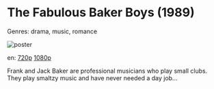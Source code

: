 # The Fabulous Baker Boys (1989)

Genres: drama, music, romance

![poster](http://image.tmdb.org/t/p/w500/6VHmsgpQNOjkC7p40HOjsFnAW0v.jpg)

en:
  [720p](magnet:?xt=urn:btih:18B35C06D035145939061B6D0D1763BF3532C211&tr=udp://glotorrents.pw:6969/announce&tr=udp://tracker.opentrackr.org:1337/announce&tr=udp://torrent.gresille.org:80/announce&tr=udp://tracker.openbittorrent.com:80&tr=udp://tracker.coppersurfer.tk:6969&tr=udp://tracker.leechers-paradise.org:6969&tr=udp://p4p.arenabg.ch:1337&tr=udp://tracker.internetwarriors.net:1337)
  [1080p](magnet:?xt=urn:btih:22D730327D504A9875F90C9587E019558DC64E3D&tr=udp://glotorrents.pw:6969/announce&tr=udp://tracker.opentrackr.org:1337/announce&tr=udp://torrent.gresille.org:80/announce&tr=udp://tracker.openbittorrent.com:80&tr=udp://tracker.coppersurfer.tk:6969&tr=udp://tracker.leechers-paradise.org:6969&tr=udp://p4p.arenabg.ch:1337&tr=udp://tracker.internetwarriors.net:1337)
  


Frank and Jack Baker are professional musicians who play small clubs. They play smaltzy music and have never needed a day job...